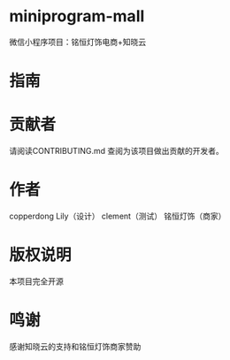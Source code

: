 # miniprogram-mall
微信小程序项目：铭恒灯饰电商+知晓云
# 指南
[baidu]:http://www.baidu.com/img/bdlogo.gif "百度Logo"
# 贡献者
请阅读CONTRIBUTING.md 查阅为该项目做出贡献的开发者。
# 作者
copperdong
Lily（设计）
clement（测试）
铭恒灯饰（商家）
# 版权说明
本项目完全开源
# 鸣谢
感谢知晓云的支持和铭恒灯饰商家赞助
